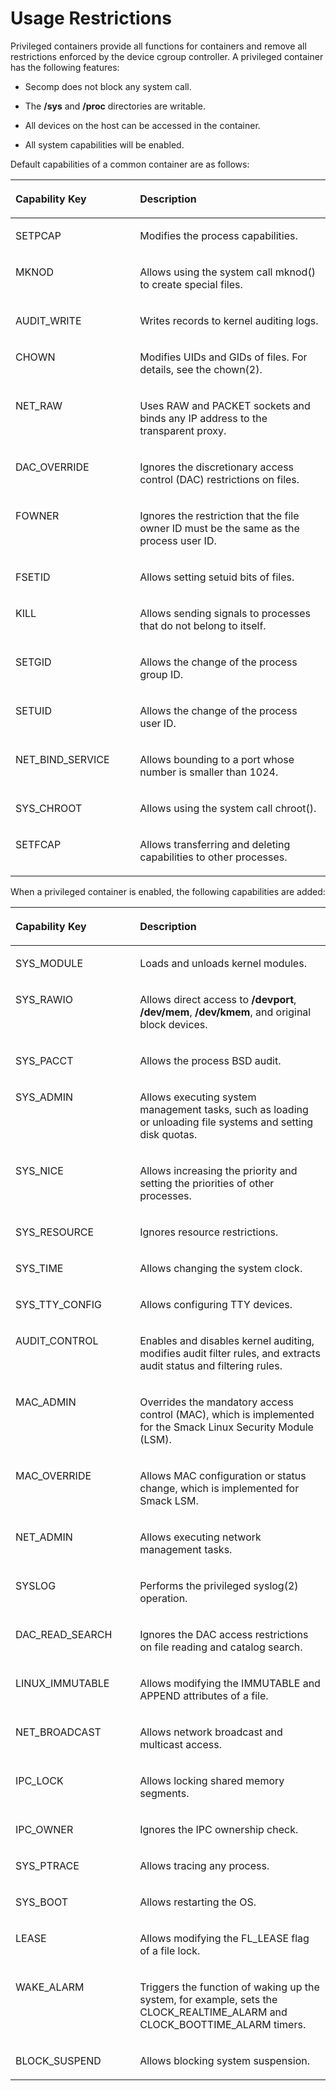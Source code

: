 # Usage Restrictions<a name="EN-US_TOPIC_0184808088"></a>

Privileged containers provide all functions for containers and remove all restrictions enforced by the device cgroup controller. A privileged container has the following features:

-   Secomp does not block any system call.
-   The  **/sys**  and  **/proc**  directories are writable.
-   All devices on the host can be accessed in the container.

-   All system capabilities will be enabled.

Default capabilities of a common container are as follows:

<a name="en-us_topic_0183303459_table227603213110"></a>
<table><thead align="left"><tr id="en-us_topic_0183303459_row19276183217111"><th class="cellrowborder" valign="top" width="39.53%" id="mcps1.1.3.1.1"><p id="en-us_topic_0183303459_p1438363819110"><a name="en-us_topic_0183303459_p1438363819110"></a><a name="en-us_topic_0183303459_p1438363819110"></a><strong id="en-us_topic_0183303459_b474911342710"><a name="en-us_topic_0183303459_b474911342710"></a><a name="en-us_topic_0183303459_b474911342710"></a>Capability Key</strong></p>
</th>
<th class="cellrowborder" valign="top" width="60.47%" id="mcps1.1.3.1.2"><p id="en-us_topic_0183303459_p538314381119"><a name="en-us_topic_0183303459_p538314381119"></a><a name="en-us_topic_0183303459_p538314381119"></a><strong id="en-us_topic_0183303459_b12829161617274"><a name="en-us_topic_0183303459_b12829161617274"></a><a name="en-us_topic_0183303459_b12829161617274"></a>Description</strong></p>
</th>
</tr>
</thead>
<tbody><tr id="en-us_topic_0183303459_row92761932719"><td class="cellrowborder" valign="top" width="39.53%" headers="mcps1.1.3.1.1 "><p id="en-us_topic_0183303459_p13678623182711"><a name="en-us_topic_0183303459_p13678623182711"></a><a name="en-us_topic_0183303459_p13678623182711"></a>SETPCAP</p>
</td>
<td class="cellrowborder" valign="top" width="60.47%" headers="mcps1.1.3.1.2 "><p id="en-us_topic_0183303459_p18678132315273"><a name="en-us_topic_0183303459_p18678132315273"></a><a name="en-us_topic_0183303459_p18678132315273"></a>Modifies the process capabilities.</p>
</td>
</tr>
<tr id="en-us_topic_0183303459_row827615321111"><td class="cellrowborder" valign="top" width="39.53%" headers="mcps1.1.3.1.1 "><p id="en-us_topic_0183303459_p1167817232278"><a name="en-us_topic_0183303459_p1167817232278"></a><a name="en-us_topic_0183303459_p1167817232278"></a>MKNOD</p>
</td>
<td class="cellrowborder" valign="top" width="60.47%" headers="mcps1.1.3.1.2 "><p id="en-us_topic_0183303459_p184961533175215"><a name="en-us_topic_0183303459_p184961533175215"></a><a name="en-us_topic_0183303459_p184961533175215"></a>Allows using the system call mknod() to create special files.</p>
</td>
</tr>
<tr id="en-us_topic_0183303459_row52761232617"><td class="cellrowborder" valign="top" width="39.53%" headers="mcps1.1.3.1.1 "><p id="en-us_topic_0183303459_p967852311271"><a name="en-us_topic_0183303459_p967852311271"></a><a name="en-us_topic_0183303459_p967852311271"></a>AUDIT_WRITE</p>
</td>
<td class="cellrowborder" valign="top" width="60.47%" headers="mcps1.1.3.1.2 "><p id="en-us_topic_0183303459_p1158419132533"><a name="en-us_topic_0183303459_p1158419132533"></a><a name="en-us_topic_0183303459_p1158419132533"></a>Writes records to kernel auditing logs.</p>
</td>
</tr>
<tr id="en-us_topic_0183303459_row5513113422710"><td class="cellrowborder" valign="top" width="39.53%" headers="mcps1.1.3.1.1 "><p id="en-us_topic_0183303459_p144621810132813"><a name="en-us_topic_0183303459_p144621810132813"></a><a name="en-us_topic_0183303459_p144621810132813"></a>CHOWN</p>
</td>
<td class="cellrowborder" valign="top" width="60.47%" headers="mcps1.1.3.1.2 "><p id="en-us_topic_0183303459_p116801832115317"><a name="en-us_topic_0183303459_p116801832115317"></a><a name="en-us_topic_0183303459_p116801832115317"></a>Modifies UIDs and GIDs of files. For details, see the chown(2).</p>
</td>
</tr>
<tr id="en-us_topic_0183303459_row11653848132712"><td class="cellrowborder" valign="top" width="39.53%" headers="mcps1.1.3.1.1 "><p id="en-us_topic_0183303459_p84621410192817"><a name="en-us_topic_0183303459_p84621410192817"></a><a name="en-us_topic_0183303459_p84621410192817"></a>NET_RAW</p>
</td>
<td class="cellrowborder" valign="top" width="60.47%" headers="mcps1.1.3.1.2 "><p id="en-us_topic_0183303459_p20739125595315"><a name="en-us_topic_0183303459_p20739125595315"></a><a name="en-us_topic_0183303459_p20739125595315"></a>Uses RAW and PACKET sockets and binds any IP address to the transparent proxy.</p>
</td>
</tr>
<tr id="en-us_topic_0183303459_row11125125382710"><td class="cellrowborder" valign="top" width="39.53%" headers="mcps1.1.3.1.1 "><p id="en-us_topic_0183303459_p746261018283"><a name="en-us_topic_0183303459_p746261018283"></a><a name="en-us_topic_0183303459_p746261018283"></a>DAC_OVERRIDE</p>
</td>
<td class="cellrowborder" valign="top" width="60.47%" headers="mcps1.1.3.1.2 "><p id="en-us_topic_0183303459_p81510212545"><a name="en-us_topic_0183303459_p81510212545"></a><a name="en-us_topic_0183303459_p81510212545"></a>Ignores the discretionary access control (DAC) restrictions on files.</p>
</td>
</tr>
<tr id="en-us_topic_0183303459_row06927150286"><td class="cellrowborder" valign="top" width="39.53%" headers="mcps1.1.3.1.1 "><p id="en-us_topic_0183303459_p79423712812"><a name="en-us_topic_0183303459_p79423712812"></a><a name="en-us_topic_0183303459_p79423712812"></a>FOWNER</p>
</td>
<td class="cellrowborder" valign="top" width="60.47%" headers="mcps1.1.3.1.2 "><p id="en-us_topic_0183303459_p5869331548"><a name="en-us_topic_0183303459_p5869331548"></a><a name="en-us_topic_0183303459_p5869331548"></a>Ignores the restriction that the file owner ID must be the same as the process user ID.</p>
</td>
</tr>
<tr id="en-us_topic_0183303459_row136814192287"><td class="cellrowborder" valign="top" width="39.53%" headers="mcps1.1.3.1.1 "><p id="en-us_topic_0183303459_p69411373282"><a name="en-us_topic_0183303459_p69411373282"></a><a name="en-us_topic_0183303459_p69411373282"></a>FSETID</p>
</td>
<td class="cellrowborder" valign="top" width="60.47%" headers="mcps1.1.3.1.2 "><p id="en-us_topic_0183303459_p1087913531547"><a name="en-us_topic_0183303459_p1087913531547"></a><a name="en-us_topic_0183303459_p1087913531547"></a>Allows setting setuid bits of files.</p>
</td>
</tr>
<tr id="en-us_topic_0183303459_row133892282819"><td class="cellrowborder" valign="top" width="39.53%" headers="mcps1.1.3.1.1 "><p id="en-us_topic_0183303459_p394163762817"><a name="en-us_topic_0183303459_p394163762817"></a><a name="en-us_topic_0183303459_p394163762817"></a>KILL</p>
</td>
<td class="cellrowborder" valign="top" width="60.47%" headers="mcps1.1.3.1.2 "><p id="en-us_topic_0183303459_p1862718265517"><a name="en-us_topic_0183303459_p1862718265517"></a><a name="en-us_topic_0183303459_p1862718265517"></a>Allows sending signals to processes that do not belong to itself.</p>
</td>
</tr>
<tr id="en-us_topic_0183303459_row1188232552818"><td class="cellrowborder" valign="top" width="39.53%" headers="mcps1.1.3.1.1 "><p id="en-us_topic_0183303459_p1941037122812"><a name="en-us_topic_0183303459_p1941037122812"></a><a name="en-us_topic_0183303459_p1941037122812"></a>SETGID</p>
</td>
<td class="cellrowborder" valign="top" width="60.47%" headers="mcps1.1.3.1.2 "><p id="en-us_topic_0183303459_p1944411105512"><a name="en-us_topic_0183303459_p1944411105512"></a><a name="en-us_topic_0183303459_p1944411105512"></a>Allows the change of the process group ID.</p>
</td>
</tr>
<tr id="en-us_topic_0183303459_row8890154052814"><td class="cellrowborder" valign="top" width="39.53%" headers="mcps1.1.3.1.1 "><p id="en-us_topic_0183303459_p1555455762815"><a name="en-us_topic_0183303459_p1555455762815"></a><a name="en-us_topic_0183303459_p1555455762815"></a>SETUID</p>
</td>
<td class="cellrowborder" valign="top" width="60.47%" headers="mcps1.1.3.1.2 "><p id="en-us_topic_0183303459_p65715191553"><a name="en-us_topic_0183303459_p65715191553"></a><a name="en-us_topic_0183303459_p65715191553"></a>Allows the change of the process user ID.</p>
</td>
</tr>
<tr id="en-us_topic_0183303459_row4208544172819"><td class="cellrowborder" valign="top" width="39.53%" headers="mcps1.1.3.1.1 "><p id="en-us_topic_0183303459_p955415762814"><a name="en-us_topic_0183303459_p955415762814"></a><a name="en-us_topic_0183303459_p955415762814"></a>NET_BIND_SERVICE</p>
</td>
<td class="cellrowborder" valign="top" width="60.47%" headers="mcps1.1.3.1.2 "><p id="en-us_topic_0183303459_p870833305518"><a name="en-us_topic_0183303459_p870833305518"></a><a name="en-us_topic_0183303459_p870833305518"></a>Allows bounding to a port whose number is smaller than 1024.</p>
</td>
</tr>
<tr id="en-us_topic_0183303459_row14934146182817"><td class="cellrowborder" valign="top" width="39.53%" headers="mcps1.1.3.1.1 "><p id="en-us_topic_0183303459_p1655415710284"><a name="en-us_topic_0183303459_p1655415710284"></a><a name="en-us_topic_0183303459_p1655415710284"></a>SYS_CHROOT</p>
</td>
<td class="cellrowborder" valign="top" width="60.47%" headers="mcps1.1.3.1.2 "><p id="en-us_topic_0183303459_p1119118528556"><a name="en-us_topic_0183303459_p1119118528556"></a><a name="en-us_topic_0183303459_p1119118528556"></a>Allows using the system call chroot().</p>
</td>
</tr>
<tr id="en-us_topic_0183303459_row5352155019284"><td class="cellrowborder" valign="top" width="39.53%" headers="mcps1.1.3.1.1 "><p id="en-us_topic_0183303459_p14554105782814"><a name="en-us_topic_0183303459_p14554105782814"></a><a name="en-us_topic_0183303459_p14554105782814"></a>SETFCAP</p>
</td>
<td class="cellrowborder" valign="top" width="60.47%" headers="mcps1.1.3.1.2 "><p id="en-us_topic_0183303459_p686316153564"><a name="en-us_topic_0183303459_p686316153564"></a><a name="en-us_topic_0183303459_p686316153564"></a>Allows transferring and deleting capabilities to other processes.</p>
</td>
</tr>
</tbody>
</table>

When a privileged container is enabled, the following capabilities are added:

<a name="en-us_topic_0183303459_table23251034182911"></a>
<table><thead align="left"><tr id="en-us_topic_0183303459_row153251934172911"><th class="cellrowborder" valign="top" width="39.53%" id="mcps1.1.3.1.1"><p id="en-us_topic_0183303459_p1832518344292"><a name="en-us_topic_0183303459_p1832518344292"></a><a name="en-us_topic_0183303459_p1832518344292"></a><strong id="en-us_topic_0183303459_b432563462914"><a name="en-us_topic_0183303459_b432563462914"></a><a name="en-us_topic_0183303459_b432563462914"></a>Capability Key</strong></p>
</th>
<th class="cellrowborder" valign="top" width="60.47%" id="mcps1.1.3.1.2"><p id="en-us_topic_0183303459_p332511340298"><a name="en-us_topic_0183303459_p332511340298"></a><a name="en-us_topic_0183303459_p332511340298"></a><strong id="en-us_topic_0183303459_b162598249178"><a name="en-us_topic_0183303459_b162598249178"></a><a name="en-us_topic_0183303459_b162598249178"></a>Description</strong></p>
</th>
</tr>
</thead>
<tbody><tr id="en-us_topic_0183303459_row33258341291"><td class="cellrowborder" valign="top" width="39.53%" headers="mcps1.1.3.1.1 "><p id="en-us_topic_0183303459_p1134105172911"><a name="en-us_topic_0183303459_p1134105172911"></a><a name="en-us_topic_0183303459_p1134105172911"></a>SYS_MODULE</p>
</td>
<td class="cellrowborder" valign="top" width="60.47%" headers="mcps1.1.3.1.2 "><p id="en-us_topic_0183303459_p116381837155618"><a name="en-us_topic_0183303459_p116381837155618"></a><a name="en-us_topic_0183303459_p116381837155618"></a>Loads and unloads kernel modules.</p>
</td>
</tr>
<tr id="en-us_topic_0183303459_row83251334132911"><td class="cellrowborder" valign="top" width="39.53%" headers="mcps1.1.3.1.1 "><p id="en-us_topic_0183303459_p21341651162916"><a name="en-us_topic_0183303459_p21341651162916"></a><a name="en-us_topic_0183303459_p21341651162916"></a>SYS_RAWIO</p>
</td>
<td class="cellrowborder" valign="top" width="60.47%" headers="mcps1.1.3.1.2 "><p id="en-us_topic_0183303459_p169275195714"><a name="en-us_topic_0183303459_p169275195714"></a><a name="en-us_topic_0183303459_p169275195714"></a>Allows direct access to <strong id="en-us_topic_0183303459_b1419830745"><a name="en-us_topic_0183303459_b1419830745"></a><a name="en-us_topic_0183303459_b1419830745"></a>/devport</strong>, <strong id="en-us_topic_0183303459_b12289358411"><a name="en-us_topic_0183303459_b12289358411"></a><a name="en-us_topic_0183303459_b12289358411"></a>/dev/mem</strong>, <strong id="en-us_topic_0183303459_b208859391643"><a name="en-us_topic_0183303459_b208859391643"></a><a name="en-us_topic_0183303459_b208859391643"></a>/dev/kmem</strong>, and original block devices.</p>
</td>
</tr>
<tr id="en-us_topic_0183303459_row8326113492919"><td class="cellrowborder" valign="top" width="39.53%" headers="mcps1.1.3.1.1 "><p id="en-us_topic_0183303459_p11134205142918"><a name="en-us_topic_0183303459_p11134205142918"></a><a name="en-us_topic_0183303459_p11134205142918"></a>SYS_PACCT</p>
</td>
<td class="cellrowborder" valign="top" width="60.47%" headers="mcps1.1.3.1.2 "><p id="en-us_topic_0183303459_p171341351132915"><a name="en-us_topic_0183303459_p171341351132915"></a><a name="en-us_topic_0183303459_p171341351132915"></a>Allows the process BSD audit.</p>
</td>
</tr>
<tr id="en-us_topic_0183303459_row8326834172918"><td class="cellrowborder" valign="top" width="39.53%" headers="mcps1.1.3.1.1 "><p id="en-us_topic_0183303459_p9134651202918"><a name="en-us_topic_0183303459_p9134651202918"></a><a name="en-us_topic_0183303459_p9134651202918"></a>SYS_ADMIN</p>
</td>
<td class="cellrowborder" valign="top" width="60.47%" headers="mcps1.1.3.1.2 "><p id="en-us_topic_0183303459_p3716829135718"><a name="en-us_topic_0183303459_p3716829135718"></a><a name="en-us_topic_0183303459_p3716829135718"></a>Allows executing system management tasks, such as loading or unloading file systems and setting disk quotas.</p>
</td>
</tr>
<tr id="en-us_topic_0183303459_row193261034152918"><td class="cellrowborder" valign="top" width="39.53%" headers="mcps1.1.3.1.1 "><p id="en-us_topic_0183303459_p513420513291"><a name="en-us_topic_0183303459_p513420513291"></a><a name="en-us_topic_0183303459_p513420513291"></a>SYS_NICE</p>
</td>
<td class="cellrowborder" valign="top" width="60.47%" headers="mcps1.1.3.1.2 "><p id="en-us_topic_0183303459_p957115373578"><a name="en-us_topic_0183303459_p957115373578"></a><a name="en-us_topic_0183303459_p957115373578"></a>Allows increasing the priority and setting the priorities of other processes.</p>
</td>
</tr>
<tr id="en-us_topic_0183303459_row12326834172913"><td class="cellrowborder" valign="top" width="39.53%" headers="mcps1.1.3.1.1 "><p id="en-us_topic_0183303459_p1113513516295"><a name="en-us_topic_0183303459_p1113513516295"></a><a name="en-us_topic_0183303459_p1113513516295"></a>SYS_RESOURCE</p>
</td>
<td class="cellrowborder" valign="top" width="60.47%" headers="mcps1.1.3.1.2 "><p id="en-us_topic_0183303459_p156005528571"><a name="en-us_topic_0183303459_p156005528571"></a><a name="en-us_topic_0183303459_p156005528571"></a>Ignores resource restrictions.</p>
</td>
</tr>
<tr id="en-us_topic_0183303459_row03261634122918"><td class="cellrowborder" valign="top" width="39.53%" headers="mcps1.1.3.1.1 "><p id="en-us_topic_0183303459_p141351451152914"><a name="en-us_topic_0183303459_p141351451152914"></a><a name="en-us_topic_0183303459_p141351451152914"></a>SYS_TIME</p>
</td>
<td class="cellrowborder" valign="top" width="60.47%" headers="mcps1.1.3.1.2 "><p id="en-us_topic_0183303459_p20549045145715"><a name="en-us_topic_0183303459_p20549045145715"></a><a name="en-us_topic_0183303459_p20549045145715"></a>Allows changing the system clock.</p>
</td>
</tr>
<tr id="en-us_topic_0183303459_row1932618345290"><td class="cellrowborder" valign="top" width="39.53%" headers="mcps1.1.3.1.1 "><p id="en-us_topic_0183303459_p2135105162917"><a name="en-us_topic_0183303459_p2135105162917"></a><a name="en-us_topic_0183303459_p2135105162917"></a>SYS_TTY_CONFIG</p>
</td>
<td class="cellrowborder" valign="top" width="60.47%" headers="mcps1.1.3.1.2 "><p id="en-us_topic_0183303459_p1198325955710"><a name="en-us_topic_0183303459_p1198325955710"></a><a name="en-us_topic_0183303459_p1198325955710"></a>Allows configuring TTY devices.</p>
</td>
</tr>
<tr id="en-us_topic_0183303459_row73261634122914"><td class="cellrowborder" valign="top" width="39.53%" headers="mcps1.1.3.1.1 "><p id="en-us_topic_0183303459_p201359514296"><a name="en-us_topic_0183303459_p201359514296"></a><a name="en-us_topic_0183303459_p201359514296"></a>AUDIT_CONTROL</p>
</td>
<td class="cellrowborder" valign="top" width="60.47%" headers="mcps1.1.3.1.2 "><p id="en-us_topic_0183303459_p1943271315811"><a name="en-us_topic_0183303459_p1943271315811"></a><a name="en-us_topic_0183303459_p1943271315811"></a>Enables and disables kernel auditing, modifies audit filter rules, and extracts audit status and filtering rules.</p>
</td>
</tr>
<tr id="en-us_topic_0183303459_row1832653418292"><td class="cellrowborder" valign="top" width="39.53%" headers="mcps1.1.3.1.1 "><p id="en-us_topic_0183303459_p10135155116293"><a name="en-us_topic_0183303459_p10135155116293"></a><a name="en-us_topic_0183303459_p10135155116293"></a>MAC_ADMIN</p>
</td>
<td class="cellrowborder" valign="top" width="60.47%" headers="mcps1.1.3.1.2 "><p id="en-us_topic_0183303459_p3656833165814"><a name="en-us_topic_0183303459_p3656833165814"></a><a name="en-us_topic_0183303459_p3656833165814"></a>Overrides the mandatory access control (MAC), which is implemented for the Smack Linux Security Module (LSM).</p>
</td>
</tr>
<tr id="en-us_topic_0183303459_row19326173418297"><td class="cellrowborder" valign="top" width="39.53%" headers="mcps1.1.3.1.1 "><p id="en-us_topic_0183303459_p78862241916"><a name="en-us_topic_0183303459_p78862241916"></a><a name="en-us_topic_0183303459_p78862241916"></a>MAC_OVERRIDE</p>
</td>
<td class="cellrowborder" valign="top" width="60.47%" headers="mcps1.1.3.1.2 "><p id="en-us_topic_0183303459_p83862555584"><a name="en-us_topic_0183303459_p83862555584"></a><a name="en-us_topic_0183303459_p83862555584"></a>Allows MAC configuration or status change, which is implemented for Smack LSM.</p>
</td>
</tr>
<tr id="en-us_topic_0183303459_row1832616345293"><td class="cellrowborder" valign="top" width="39.53%" headers="mcps1.1.3.1.1 "><p id="en-us_topic_0183303459_p8886122161913"><a name="en-us_topic_0183303459_p8886122161913"></a><a name="en-us_topic_0183303459_p8886122161913"></a>NET_ADMIN</p>
</td>
<td class="cellrowborder" valign="top" width="60.47%" headers="mcps1.1.3.1.2 "><p id="en-us_topic_0183303459_p08865219194"><a name="en-us_topic_0183303459_p08865219194"></a><a name="en-us_topic_0183303459_p08865219194"></a>Allows executing network management tasks.</p>
</td>
</tr>
<tr id="en-us_topic_0183303459_row11326103419299"><td class="cellrowborder" valign="top" width="39.53%" headers="mcps1.1.3.1.1 "><p id="en-us_topic_0183303459_p10886521195"><a name="en-us_topic_0183303459_p10886521195"></a><a name="en-us_topic_0183303459_p10886521195"></a>SYSLOG</p>
</td>
<td class="cellrowborder" valign="top" width="60.47%" headers="mcps1.1.3.1.2 "><p id="en-us_topic_0183303459_p184951138165916"><a name="en-us_topic_0183303459_p184951138165916"></a><a name="en-us_topic_0183303459_p184951138165916"></a>Performs the privileged syslog(2) operation.</p>
</td>
</tr>
<tr id="en-us_topic_0183303459_row8326113414290"><td class="cellrowborder" valign="top" width="39.53%" headers="mcps1.1.3.1.1 "><p id="en-us_topic_0183303459_p148861129192"><a name="en-us_topic_0183303459_p148861129192"></a><a name="en-us_topic_0183303459_p148861129192"></a>DAC_READ_SEARCH</p>
</td>
<td class="cellrowborder" valign="top" width="60.47%" headers="mcps1.1.3.1.2 "><p id="en-us_topic_0183303459_p1055910511591"><a name="en-us_topic_0183303459_p1055910511591"></a><a name="en-us_topic_0183303459_p1055910511591"></a>Ignores the DAC access restrictions on file reading and catalog search.</p>
</td>
</tr>
<tr id="en-us_topic_0183303459_row43541521103017"><td class="cellrowborder" valign="top" width="39.53%" headers="mcps1.1.3.1.1 "><p id="en-us_topic_0183303459_p12886112201910"><a name="en-us_topic_0183303459_p12886112201910"></a><a name="en-us_topic_0183303459_p12886112201910"></a>LINUX_IMMUTABLE</p>
</td>
<td class="cellrowborder" valign="top" width="60.47%" headers="mcps1.1.3.1.2 "><p id="en-us_topic_0183303459_p112002001707"><a name="en-us_topic_0183303459_p112002001707"></a><a name="en-us_topic_0183303459_p112002001707"></a>Allows modifying the IMMUTABLE and APPEND attributes of a file.</p>
</td>
</tr>
<tr id="en-us_topic_0183303459_row9842724133012"><td class="cellrowborder" valign="top" width="39.53%" headers="mcps1.1.3.1.1 "><p id="en-us_topic_0183303459_p1188642191912"><a name="en-us_topic_0183303459_p1188642191912"></a><a name="en-us_topic_0183303459_p1188642191912"></a>NET_BROADCAST</p>
</td>
<td class="cellrowborder" valign="top" width="60.47%" headers="mcps1.1.3.1.2 "><p id="en-us_topic_0183303459_p1273917718018"><a name="en-us_topic_0183303459_p1273917718018"></a><a name="en-us_topic_0183303459_p1273917718018"></a>Allows network broadcast and multicast access.</p>
</td>
</tr>
<tr id="en-us_topic_0183303459_row1847052711309"><td class="cellrowborder" valign="top" width="39.53%" headers="mcps1.1.3.1.1 "><p id="en-us_topic_0183303459_p38861123194"><a name="en-us_topic_0183303459_p38861123194"></a><a name="en-us_topic_0183303459_p38861123194"></a>IPC_LOCK</p>
</td>
<td class="cellrowborder" valign="top" width="60.47%" headers="mcps1.1.3.1.2 "><p id="en-us_topic_0183303459_p5198161418018"><a name="en-us_topic_0183303459_p5198161418018"></a><a name="en-us_topic_0183303459_p5198161418018"></a>Allows locking shared memory segments.</p>
</td>
</tr>
<tr id="en-us_topic_0183303459_row1131730133016"><td class="cellrowborder" valign="top" width="39.53%" headers="mcps1.1.3.1.1 "><p id="en-us_topic_0183303459_p118864210198"><a name="en-us_topic_0183303459_p118864210198"></a><a name="en-us_topic_0183303459_p118864210198"></a>IPC_OWNER</p>
</td>
<td class="cellrowborder" valign="top" width="60.47%" headers="mcps1.1.3.1.2 "><p id="en-us_topic_0183303459_p1997716184015"><a name="en-us_topic_0183303459_p1997716184015"></a><a name="en-us_topic_0183303459_p1997716184015"></a>Ignores the IPC ownership check.</p>
</td>
</tr>
<tr id="en-us_topic_0183303459_row068317409305"><td class="cellrowborder" valign="top" width="39.53%" headers="mcps1.1.3.1.1 "><p id="en-us_topic_0183303459_p1486761133112"><a name="en-us_topic_0183303459_p1486761133112"></a><a name="en-us_topic_0183303459_p1486761133112"></a>SYS_PTRACE</p>
</td>
<td class="cellrowborder" valign="top" width="60.47%" headers="mcps1.1.3.1.2 "><p id="en-us_topic_0183303459_p241212612013"><a name="en-us_topic_0183303459_p241212612013"></a><a name="en-us_topic_0183303459_p241212612013"></a>Allows tracing any process.</p>
</td>
</tr>
<tr id="en-us_topic_0183303459_row1710413431301"><td class="cellrowborder" valign="top" width="39.53%" headers="mcps1.1.3.1.1 "><p id="en-us_topic_0183303459_p38676103115"><a name="en-us_topic_0183303459_p38676103115"></a><a name="en-us_topic_0183303459_p38676103115"></a>SYS_BOOT</p>
</td>
<td class="cellrowborder" valign="top" width="60.47%" headers="mcps1.1.3.1.2 "><p id="en-us_topic_0183303459_p1907133704"><a name="en-us_topic_0183303459_p1907133704"></a><a name="en-us_topic_0183303459_p1907133704"></a>Allows restarting the OS.</p>
</td>
</tr>
<tr id="en-us_topic_0183303459_row791294510306"><td class="cellrowborder" valign="top" width="39.53%" headers="mcps1.1.3.1.1 "><p id="en-us_topic_0183303459_p1786713120319"><a name="en-us_topic_0183303459_p1786713120319"></a><a name="en-us_topic_0183303459_p1786713120319"></a>LEASE</p>
</td>
<td class="cellrowborder" valign="top" width="60.47%" headers="mcps1.1.3.1.2 "><p id="en-us_topic_0183303459_p1763934113011"><a name="en-us_topic_0183303459_p1763934113011"></a><a name="en-us_topic_0183303459_p1763934113011"></a>Allows modifying the FL_LEASE flag of a file lock.</p>
</td>
</tr>
<tr id="en-us_topic_0183303459_row248014843013"><td class="cellrowborder" valign="top" width="39.53%" headers="mcps1.1.3.1.1 "><p id="en-us_topic_0183303459_p8867111103117"><a name="en-us_topic_0183303459_p8867111103117"></a><a name="en-us_topic_0183303459_p8867111103117"></a>WAKE_ALARM</p>
</td>
<td class="cellrowborder" valign="top" width="60.47%" headers="mcps1.1.3.1.2 "><p id="en-us_topic_0183303459_p12472128413"><a name="en-us_topic_0183303459_p12472128413"></a><a name="en-us_topic_0183303459_p12472128413"></a>Triggers the function of waking up the system, for example, sets the CLOCK_REALTIME_ALARM and CLOCK_BOOTTIME_ALARM timers.</p>
</td>
</tr>
<tr id="en-us_topic_0183303459_row1044985503013"><td class="cellrowborder" valign="top" width="39.53%" headers="mcps1.1.3.1.1 "><p id="en-us_topic_0183303459_p20867101113114"><a name="en-us_topic_0183303459_p20867101113114"></a><a name="en-us_topic_0183303459_p20867101113114"></a>BLOCK_SUSPEND</p>
</td>
<td class="cellrowborder" valign="top" width="60.47%" headers="mcps1.1.3.1.2 "><p id="en-us_topic_0183303459_p1043455715111"><a name="en-us_topic_0183303459_p1043455715111"></a><a name="en-us_topic_0183303459_p1043455715111"></a>Allows blocking system suspension.</p>
</td>
</tr>
</tbody>
</table>

